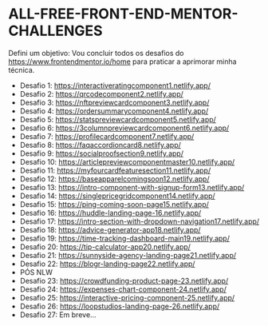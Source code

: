 # ALL-FREE-FRONT-END-MENTOR-CHALLENGES
Defini um objetivo: Vou concluir todos os desafios do https://www.frontendmentor.io/home para praticar a aprimorar minha técnica.

- Desafio 1: https://interactiveratingcomponent1.netlify.app/
- Desafio 2: https://qrcodecomponent2.netlify.app/
- Desafio 3: https://nftpreviewcardcomponent3.netlify.app/
- Desafio 4: https://ordersummarycomponent4.netlify.app/
- Desafio 5: https://statspreviewcardcomponent5.netlify.app/
- Desafio 6: https://3columnpreviewcardcomponent6.netlify.app/
- Desafio 7: https://profilecardcomponent7.netlify.app/
- Desafio 8: https://faqaccordioncard8.netlify.app/
- Desafio 9: https://socialproofsection9.netlify.app/
- Desafio 10: https://articlepreviewcomponentmaster10.netlify.app/
- Desafio 11: https://myfourcardfeaturesection11.netlify.app/
- Desafio 12: https://baseapparelcomingsoon12.netlify.app/
- Desafio 13: https://intro-component-with-signup-form13.netlify.app/
- Desafio 14: https://singlepricegridcomponent14.netlify.app/
- Desafio 15: https://ping-coming-soon-page15.netlify.app/
- Desafio 16: https://huddle-landing-page-16.netlify.app/
- Desafio 17: https://intro-section-with-dropdown-navigation17.netlify.app/
- Desafio 18: https://advice-generator-app18.netlify.app/
- Desafio 19: https://time-tracking-dashboard-main19.netlify.app/
- Desafio 20: https://tip-calculator-app20.netlify.app/
- Desafio 21: https://sunnyside-agency-landing-page21.netlify.app/
- Desafio 22: https://blogr-landing-page22.netlify.app/
- PÓS NLW
- Desafio 23: https://crowdfunding-product-page-23.netlify.app/
- Desafio 24: https://expenses-chart-component-24.netlify.app/
- Desafio 25: https://interactive-pricing-component-25.netlify.app/
- Desafio 26: https://loopstudios-landing-page-26.netlify.app/
- Desafio 27: Em breve...

